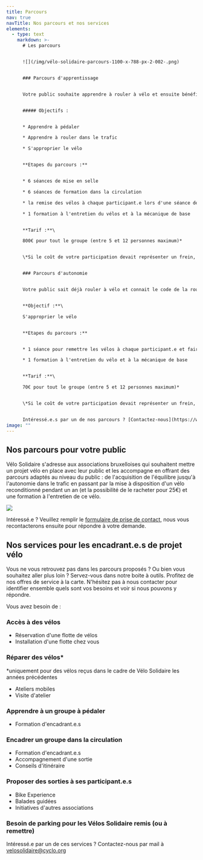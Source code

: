 ```yaml
---
title: Parcours
nav: true
navTitle: Nos parcours et nos services
elements:
  - type: text
    markdown: >-
      # Les parcours


      ![](/img/vélo-solidaire-parcours-1100-x-788-px-2-002-.png)


      ### Parcours d'apprentissage


      Votre public souhaite apprendre à rouler à vélo et ensuite bénéficier d’un Vélo Solidaire ? Le parcours d'apprentissage est très complet.


      ##### Objectifs :


      * Apprendre à pédaler

      * Apprendre à rouler dans le trafic

      * S'approprier le vélo


      **Etapes du parcours :**


      * 6 séances de mise en selle

      * 6 séances de formation dans la circulation

      * la remise des vélos à chaque participant.e lors d'une séance de formation dans la circulation

      * 1 formation à l'entretien du vélos et à la mécanique de base


      **Tarif :**\

      800€ pour tout le groupe (entre 5 et 12 personnes maximum)*


      \*Si le coût de votre participation devait représenter un frein, n'hésitez pas à nous contacter, nous chercherons une solution ensemble.


      ### Parcours d'autonomie


      Votre public sait déjà rouler à vélo et connait le code de la route, il ne leur manque plus que le vélo pour s’y mettre ? Ce parcours est fait pour vous !


      **Objectif :**\

      S'approprier le vélo


      **Etapes du parcours :**


      * 1 séance pour remettre les vélos à chaque participant.e et faire un sortie encadrée en circulation

      * 1 formation à l'entretien du vélo et à la mécanique de base


      **Tarif :**\

      70€ pour tout le groupe (entre 5 et 12 personnes maximum)*


      \*Si le coût de votre participation devait représenter un frein, n'hésitez pas à nous contacter, nous chercherons une solution ensemble.


      Intéressé.e.s par un de nos parcours ? [Contactez-nous](https://www.velosolidaire.brussels/contact.fr)
image: ""
---
```

## Nos parcours pour votre public

V﻿élo Solidaire s'adresse aux associations bruxelloises qui souhaitent mettre un projet vélo en place avec leur public et les accompagne en offrant des parcours adaptés au niveau du public : de l'acquisition de l'équilibre jusqu'à l'autonomie dans le trafic en passant par la mise à disposition d'un vélo reconditionné pendant un an (et la possibilité de le racheter pour 25€) et une formation à l'entretien de ce vélo.

![](/img/parcours-vélo-sol.png)

I﻿ntéressé.e ? Veuillez remplir le [formulaire de prise de contact](https://docs.google.com/forms/d/e/1FAIpQLSeeFDRdUBAyHJ_UOU4R6lsb7VYAh_v39RN3zw9hxA-YE6lblw/viewform), nous vous recontacterons ensuite pour répondre à votre demande.

## Nos services pour les encadrant.e.s de projet vélo

V﻿ous ne vous retrouvez pas dans les parcours proposés ? Ou bien vous souhaitez aller plus loin ? Servez-vous dans notre boite à outils. Profitez de nos offres de service à la carte. N'hésitez pas à nous contacter pour identifier ensemble quels sont vos besoins et voir si nous pouvons y répondre.

V﻿ous avez besoin de :

### A﻿ccès à des vélos

* R﻿éservation d'une flotte de vélos
* I﻿nstallation d'une flotte chez vous

### R﻿éparer des vélos*

\*﻿uniquement pour des vélos reçus dans le cadre de Vélo Solidaire les années précédentes

* A﻿teliers mobiles
* V﻿isite d'atelier

### A﻿pprendre à un groupe à pédaler

* F﻿ormation d'encadrant.e.s

### E﻿ncadrer un groupe dans la circulation

* F﻿ormation d'encadrant.e.s
* A﻿ccompagnement d'une sortie
* C﻿onseils d'itinéraire

### P﻿roposer des sorties à ses participant.e.s

* B﻿ike Experience
* B﻿alades guidées
* I﻿nitiatives d'autres associations

### B﻿esoin de parking pour les Vélos Solidaire remis (ou à remettre)

I﻿ntéressé.e par un de ces services ? Contactez-nous par mail à velosolidaire@cyclo.org

